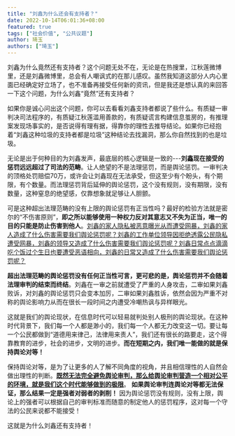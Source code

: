 ```yaml
---
title: "刘鑫为什么还会有支持者？"
date: 2022-10-14T06:01:36+08:00
featured: true
tags: ["社会价值", "公共议题"]
author: 琦玉
authors: ["琦玉"]
---
```


刘鑫为什么竟然还有支持者？这个问题无处不在，无论是在热搜里，江秋莲微博里，还是刘鑫微博里，总会有人嘲讽式的在那儿感叹。虽然我知道这部分人内心里面已经确定好立场了，也不准备再接受任何新的资讯，但是我还是想认真的来回答一下这个问题，为什么刘鑫“竟然”还有支持者？

如果你是诚心问出这个问题，你可以去看看刘鑫支持者都说了些什么。有质疑一审判决司法程序的，有质疑江秋莲滥用善款的，有质疑谎言构建信息茧房的，有推理案发现场事实的，是否说得有理有据，得靠你的理性去推导结论。如果你已经抱着“刘鑫这种垃圾的支持者都是垃圾”这种结论去找漏洞，那么你自然找到的也是垃圾。

无论是出于何种目的为刘鑫发声，最底层的核心逻辑是一致的---**刘鑫现在接受的惩罚远远超过了司法的范畴**。让人绝望的不是法理惩罚，而是舆论惩罚。一审判决的顶格处罚赔偿70万，或许会让刘鑫现在无法承受，但这至少有个盼头，有个期限，有个数量。而法理惩罚背后延伸的舆论惩罚，这个没有规则，没有期限，没有数量，这种窒息的绝望感，仅靠想象就足够让人胆颤。

可是这种超出法理范畴的没有上限的舆论惩罚有正当性吗？最好的检验方法就是密尔的“不伤害原则”，**即之所以能够使用一种权力反对其意志又不失为正当，唯一的目的只能是防止伤害到他人**。<ins>刘鑫的家人隐私被恶意曝光从而遭受网暴，刘鑫的家人造成了什么伤害需要我们舆论惩罚呢？刘鑫的工作单位领导因拒绝透露公民隐私遭受网暴，刘鑫的领导又造成了什么伤害需要我们舆论惩罚呢？刘鑫日常点点滴滴吃个饭过个生日也要遭受恶语相向，刘鑫的日常又造成了什么伤害需要我们舆论惩罚呢？</ins>

**超出法理范畴的舆论惩罚没有任何正当性可言，更可悲的是，舆论惩罚并不会随着法理审判的结束而终结**。刘鑫在一审之前就遭受了严重的人身攻击，二审如果刘鑫败诉，对刘鑫的舆论惩罚只会变本加厉，二审如果刘鑫胜诉，依然会因为严重不对称的舆论影响力从而在很长一段时间之内遭受冷嘲热讽与异样眼光。

这就是我们的舆论现状，在信息时代可以轻易就判处别人极刑的舆论现状。在这种时代背景下，我们每一个人都是渺小的，我们每一个人都无力改变这一切。要让每一个公民都做到“道德用来律己，法律用来责人”，我们还有很长的路要走，这个得靠教育的进步，社会的进步，文明的进步。**而在短期之内，我们唯一能做的就是保持舆论对等！**

保持舆论对等，是为了让更多的人了解不同角度的视角，并且相信理性的人自然会做出理性的判断。<ins>**既然无法完全避免舆论审判，那么给舆论审判营造一个相对公平的环境，就是我们这个时代能够做到的极限**</ins>。 **如果舆论审判连舆论对等都无法保证，那么结果一定是强者对弱者的剥削！** 因为舆论惩罚没有规则，没有上限，舆论上的强者可以根据自己的审判标准而随意的制定他人的惩罚程序，这对每一个守法的公民来说都不能接受！

这就是为什么刘鑫还有支持者！